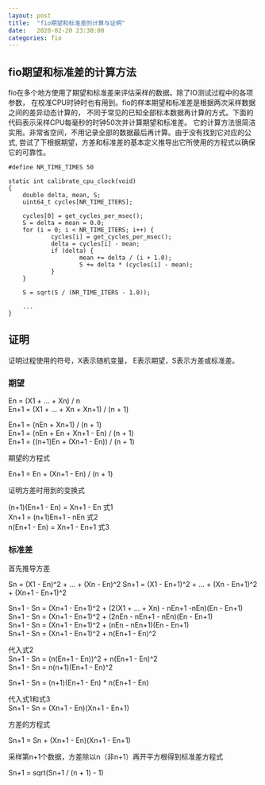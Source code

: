 ```yaml
---
layout: post
title:  "fio期望和标准差的计算与证明"
date:   2020-02-20 23:30:00
categories: fio
---
```


## fio期望和标准差的计算方法

fio在多个地方使用了期望和标准差来评估采样的数据。除了IO测试过程中的各项参数，
在校准CPU时钟时也有用到。fio的样本期望和标准差是根据两次采样数据之间的差异动态计算的，
不同于常见的已知全部标本数据再计算的方式。下面的代码表示采样CPU每毫秒的时钟50次并计算期望和标准差。
它的计算方法很简洁实用。非常省空间，不用记录全部的数据最后再计算。由于没有找到它对应的公式,
尝试了下根据期望，方差和标准差的基本定义推导出它所使用的方程式以确保它的可靠性。

    #define NR_TIME_TIMES 50

    static int calibrate_cpu_clock(void)
    {
        double delta, mean, S;
        uint64_t cycles[NR_TIME_ITERS];

        cycles[0] = get_cycles_per_msec();
        S = delta = mean = 0.0;
        for (i = 0; i < NR_TIME_ITERS; i++) {
                cycles[i] = get_cycles_per_msec();
                delta = cycles[i] - mean;
                if (delta) {
                        mean += delta / (i + 1.0);
                        S += delta * (cycles[i] - mean);
                }
        }
        
        S = sqrt(S / (NR_TIME_ITERS - 1.0));

        ...
    }

## 证明

证明过程使用的符号，X表示随机变量， E表示期望，S表示方差或标准差。

### 期望

En = (X1 + ... + Xn) / n  
En+1 = (X1 + ... + Xn + Xn+1) / (n + 1)  

En+1 = (nEn + Xn+1) / (n + 1)  
En+1 = (nEn + En + Xn+1 - En) / (n + 1)  
En+1 = ((n+1)En + (Xn+1 - En)) / (n + 1) 

期望的方程式

En+1 = En + (Xn+1 - En) / (n + 1)

证明方差时用到的变换式  

(n+1)(En+1 - En) = Xn+1 - En    式1  
Xn+1 = (n+1)En+1 - nEn          式2  
n(En+1 - En) = Xn+1 - En+1      式3

### 标准差

首先推导方差

Sn = (X1 - En)^2 + ... + (Xn - En)^2
Sn+1 = (X1 - En+1)^2 + ... + (Xn - En+1)^2 + (Xn+1 - En+1)^2

Sn+1 - Sn = (Xn+1 - En+1)^2 + (2(X1 + ... + Xn) - nEn+1 -nEn)(En - En+1)  
Sn+1 - Sn = (Xn+1 - En+1)^2 + (2nEn - nEn+1 - nEn)(En - En+1)  
Sn+1 - Sn = (Xn+1 - En+1)^2 + (nEn - nEn+1)(En - En+1)  
Sn+1 - Sn = (Xn+1 - En+1)^2 + n(En+1 - En)^2  

代入式2  
Sn+1 - Sn = (n(En+1 - En))^2 + n(En+1 - En)^2  
Sn+1 - Sn = n(n+1)(En+1 - En)^2  

Sn+1 - Sn = (n+1)(En+1 - En) * n(En+1 - En)

代入式1和式3  
Sn+1 - Sn = (Xn+1 - En)(Xn+1 - En+1) 

方差的方程式

Sn+1 = Sn + (Xn+1 - En)(Xn+1 - En+1) 

采样第n+1个数据，方差除以n（非n+1）再开平方根得到标准差方程式

Sn+1 = sqrt(Sn+1 / (n + 1) - 1)
